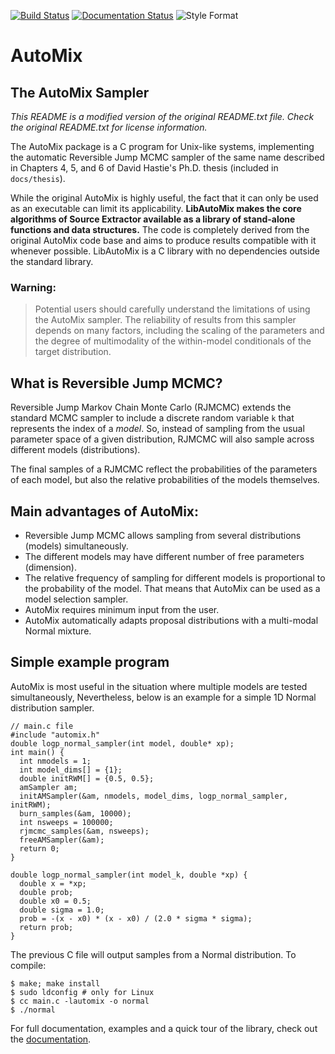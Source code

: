 [![Build Status](https://travis-ci.org/quatrope/AutoMix.svg?branch=master)](https://travis-ci.org/quatrope/AutoMix)
[![Documentation Status](https://readthedocs.org/projects/automix/badge/?version=latest)](https://automix.readthedocs.io/en/latest/?badge=latest)
![Style Format](https://img.shields.io/badge/style-clang--format-success)

# AutoMix

## The AutoMix Sampler
 
_This README is a modified version of the original README.txt file._
_Check the original README.txt for license information._

The AutoMix package is a C program for Unix-like systems, implementing the automatic Reversible Jump MCMC sampler of the same name described in Chapters 4, 5, and 6 of David Hastie's Ph.D. thesis (included in `docs/thesis`).

While the original AutoMix is highly useful, the fact that it can only be used as an executable can limit its applicability.
**LibAutoMix makes the core algorithms of Source Extractor available as a library of stand-alone functions and data structures.**
The code is completely derived from the original AutoMix code base and aims to produce results compatible with it whenever possible.
LibAutoMix is a C library with no dependencies outside the standard library.

### Warning:

> Potential users should carefully understand the limitations of using the AutoMix sampler.
> The reliability of results from this sampler depends on many factors,
> including the scaling of the parameters and the degree of multimodality of the within-model conditionals of the target distribution.

## What is Reversible Jump MCMC?

Reversible Jump Markov Chain Monte Carlo (RJMCMC) extends the standard MCMC sampler to include a
discrete random variable `k` that represents the index of a *model*.
So, instead of sampling from the usual parameter space of a given distribution,
RJMCMC will also sample across different models (distributions).

The final samples of a RJMCMC reflect the probabilities of the parameters of each model,
but also the relative probabilities of the models themselves.

## Main advantages of AutoMix:

* Reversible Jump MCMC allows sampling from several distributions (models) simultaneously.
* The different models may have different number of free parameters (dimension).
* The relative frequency of sampling for different models is proportional to the probability of the model.
  That means that AutoMix can be used as a model selection sampler.
* AutoMix requires minimum input from the user.
* AutoMix automatically adapts proposal distributions with a multi-modal Normal mixture.

## Simple example program

AutoMix is most useful in the situation where multiple models are tested simultaneously,
Nevertheless, below is an example for a simple 1D Normal distribution sampler.

    // main.c file
    #include "automix.h"
    double logp_normal_sampler(int model, double* xp);
    int main() {
      int nmodels = 1;
      int model_dims[] = {1};
      double initRWM[] = {0.5, 0.5};
      amSampler am;
      initAMSampler(&am, nmodels, model_dims, logp_normal_sampler, initRWM);
      burn_samples(&am, 10000);
      int nsweeps = 100000;
      rjmcmc_samples(&am, nsweeps);
      freeAMSampler(&am);
      return 0;
    }
    
    double logp_normal_sampler(int model_k, double *xp) {
      double x = *xp;
      double prob;
      double x0 = 0.5;
      double sigma = 1.0;
      prob = -(x - x0) * (x - x0) / (2.0 * sigma * sigma);
      return prob;
    }

The previous C file will output samples from a Normal distribution.
To compile:

    $ make; make install
    $ sudo ldconfig # only for Linux
    $ cc main.c -lautomix -o normal
    $ ./normal

For full documentation, examples and a quick tour of the library, check out the [documentation](https://automix.readthedocs.io/).

